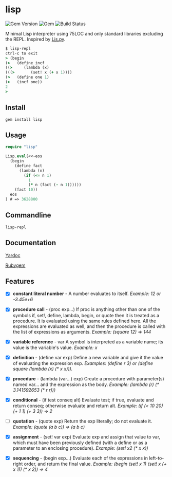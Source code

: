 lisp
====

![Gem Version][3] ![Gem][1] ![Build Status][2]

Minimal Lisp interpreter using 75LOC and only standard libraries excluding the REPL. Inspired by [Lis.py](http://norvig.com/lispy.html).

```clojure
$ lisp-repl
ctrl-c to exit
> (begin                                                                        
(>   (define incf                                                               
((>     (lambda (x)                                                             
(((>       (set! x (+ x 1))))                                                   
(>   (define one 1)                                                             
(>   (incf one))                                                                
2
>                                      
```

Install
-------

```
gem install lisp
```

Usage
-----

```clojure
require "lisp"

Lisp.eval(<<-eos
  (begin
    (define fact
      (lambda (n)
        (if (<= n 1)
          1
          (* n (fact (- n 1))))))
    (fact 10))
  eos
) # => 3628800
```

Commandline
-----------

```
lisp-repl
```

Documentation
-------------

[Yardoc](https://www.jamesmoriarty.xyz/lisp/)

[Rubygem](https://rubygems.org/gems/lisp)


Features
--------

- [x] __constant literal number__ -	A number evaluates to itself. _Example: 12 or -3.45e+6_

- [x] __procedure call__ - (proc exp...)	If proc is anything other than one of the symbols if, set!, define, lambda, begin, or quote then it is treated as a procedure. It is evaluated using the same rules defined here. All the expressions are evaluated as well, and then the procedure is called with the list of expressions as arguments. _Example: (square 12) ⇒ 144_

- [x] __variable reference__ - var	A symbol is interpreted as a variable name; its value is the variable's value. _Example: x_

- [x] __definition__	- (define var exp)	Define a new variable and give it the value of evaluating the expression exp. _Examples: (define r 3) or (define square (lambda (x) (* x x)))._

- [x] __procedure__	- (lambda (var...) exp)	Create a procedure with parameter(s) named var... and the expression as the body. _Example: (lambda (r) (* 3.141592653 (* r r)))_

- [x] __conditional__ -	(if test conseq alt)	Evaluate test; if true, evaluate and return conseq; otherwise evaluate and return alt. _Example: (if (< 10 20) (+ 1 1) (+ 3 3)) ⇒ 2_

- [ ] __quotation__	- (quote exp) Return the exp literally; do not evaluate it. _Example: (quote (a b c)) ⇒ (a b c)_

- [x] __assignment__ -	(set! var exp)	Evaluate exp and assign that value to var, which must have been previously defined (with a define or as a parameter to an enclosing procedure). _Example: (set! x2 (* x x))_

- [x] __sequencing__ -	(begin exp...)	 Evaluate each of the expressions in left-to-right order, and return the final value. _Example: (begin (set! x 1) (set! x (+ x 1)) (* x 2)) ⇒ 4_

[1]: https://img.shields.io/gem/dt/lisp
[2]: https://github.com/jamesmoriarty/lisp/actions/workflows/ci.yaml/badge.svg
[3]: https://img.shields.io/gem/v/lisp
